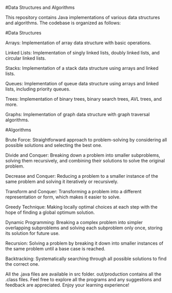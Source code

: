 #Data Structures and Algorithms

This repository contains Java implementations of various data structures and algorithms. The codebase is organized as follows:

#Data Structures

Arrays: Implementation of array data structure with basic operations.

Linked Lists: Implementation of singly linked lists, doubly linked lists, and circular linked lists.

Stacks: Implementation of a stack data structure using arrays and linked lists.

Queues: Implementation of queue data structure using arrays and linked lists, including priority queues.

Trees: Implementation of binary trees, binary search trees, AVL trees, and more.

Graphs: Implementation of graph data structure with graph traversal algorithms.

#Algorithms

Brute Force: Straightforward approach to problem-solving by considering all possible solutions and selecting the best one.

Divide and Conquer: Breaking down a problem into smaller subproblems, solving them recursively, and combining their solutions to solve the original problem.

Decrease and Conquer: Reducing a problem to a smaller instance of the same problem and solving it iteratively or recursively.

Transform and Conquer: Transforming a problem into a different representation or form, which makes it easier to solve.

Greedy Technique: Making locally optimal choices at each step with the hope of finding a global optimum solution.

Dynamic Programming: Breaking a complex problem into simpler overlapping subproblems and solving each subproblem only once, storing its solution for future use.

Recursion: Solving a problem by breaking it down into smaller instances of the same problem until a base case is reached.

Backtracking: Systematically searching through all possible solutions to find the correct one.



All the .java files are available in src folder.
out/production contains all the .class files.
Feel free to explore all the programs and any suggestions and feedback are appreciated.
Enjoy your learning experience!
